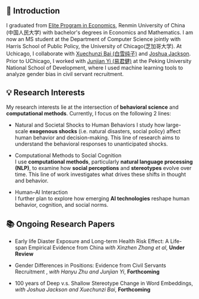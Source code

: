 
## 📝 Introduction
I graduated from [Elite Program in Economics](http://econ.ruc.edu.cn/zsyx/zyjjxrcdyl/jjxbjxspyjd/808bffee72094ddd83b6c11c605ccc47.htm), Renmin University of China (中国人民大学) with bachelor's degrees in Economics and Mathematics. I am now an MS student at the Department of Computer Science jointly with Harris School of Public Policy, the University of Chicago(芝加哥大学). At Uchicago, I collaborate with [Xuechunzi Bai (白雪纯子)](https://psychology.uchicago.edu/directory/Xuechunzi-Bai) and [Joshua Jackson](https://www.joshuaconradjackson.com/). Prior to UChicago, I worked with  [Junjian Yi (易君健)](https://sites.google.com/view/junjianyi) at the Peking University National School of Development, where I used machine learning tools to analyze gender bias in civil servant recruitment. 


## 💡 Research Interests

My research interests lie at the intersection of **behavioral science** and **computational methods**. Currently, I focus on the following 2 lines:

- Natural and Societal Shocks to Human Behaviors
I study how large-scale **exogenous shocks** (i.e. natural disasters, social policy) affect human behavior and decision-making. This line of research aims to understand the behavioral responses to unanticipated shocks.

- Computational Methods to Social Cognition  
I use **computational methods**, particularly **natural language processing (NLP)**, to examine how **social perceptions** and **stereotypes** evolve over time. This line of work investigates what drives these shifts in thought and behavior.

- Human–AI Interaction  
I further plan to explore how emerging **AI technologies** reshape human behavior, cognition, and social norms. 


## 📚 Ongoing Research Papers
- Early life Diaster Exposure and Long-term Health Risk Effect: A Life-span Empirical Evidence from China *with Xinzhen Zhang et al*, **Under Review**

- Gender Differences in Positions: Evidence from Civil Servants Recruitment , *with Hanyu Zhu and Junjian Yi*, **Forthcoming**

- 100 years of Deep v.s. Shallow Stereotype Change in Word Embeddings, *with Joshua Jackson and Xuechunzi Bai*, **Forthcoming**
